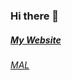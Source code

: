 ### Hi there 👋

##### [My Website]([https://myanimelist.net/profile/ItzElite](https://rickmayumi.xyz))
###### [MAL](https://myanimelist.net/profile/ItzElite)

<!--
**RickMayumi/RickMayumi** is a ✨ _special_ ✨ repository because its `README.md` (this file) appears on your GitHub profile.

Here are some ideas to get you started:

- 🔭 I’m currently working on ...
- 🌱 I’m currently learning ...
- 👯 I’m looking to collaborate on ...
- 🤔 I’m looking for help with ...
- 💬 Ask me about ...
- 📫 How to reach me: ...
- 😄 Pronouns: ...
- ⚡ Fun fact: ...
-->
